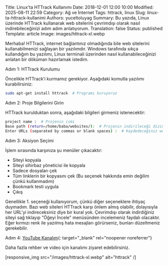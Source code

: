 Title: Linux'ta HTTrack Kullanımı
Date: 2018-12-01 12:00 10:00
Modified: 2025-08-11 22:59
Category: Ağ ve İnternet
Tags: httrack, linux
Slug: linux-ta-httrack-kullanimi
Authors: yuceltoluyag
Summary: Bu yazıda, Linux üzerinde HTTrack kullanarak web sitelerini çevrimdışı olarak nasıl indirebileceğinizi adım adım anlatıyorum.
Translation: false
Status: published
Template: article
Image: images/httrack-xl.webp

Merhaba! HTTrack, internet bağlantınız olmadığında bile web sitelerini kullanabilmenizi sağlayan bir yazılımdır. Windows tarafında sıkça kullandığım bu yazılımı, Linux terminali üzerinden nasıl kullanabileceğinizi anlatan bir döküman hazırlamak istedim.

Adım 1: HTTrack Kurulumu

Öncelikle HTTrack’i kurmamız gerekiyor. Aşağıdaki komutla yazılımı kurabilirsiniz:

```bash
sudo apt-get install httrack  # Programı kuruyoruz
```

Adım 2: Proje Bilgilerini Girin

HTTrack kurulduktan sonra, aşağıdaki bilgileri girmeniz istenecektir:

```bash
project name :  # Projenin ismi
Base path (return=/home/baba/websites/):  # Projenin indirileceği dizin
Enter URLs (separated by commas or blank spaces) :  # Kaydedeceğiniz websitesinin adresi
```

Adım 3: Aksiyon Seçimi

İşlem sırasında karşınıza şu menüler çıkacaktır:

- Siteyi kopyala
- Siteyi sihirbaz yöneticisi ile kopyala
- Sadece dosyaları çek
- Tüm linklerin bir kopyasını çek (Bu seçenek hakkında emin değilim çünkü kullanmadım)
- Bookmark testi uygula
- Çıkış

Genellikle 1. seçeneği kullanıyorum, çünkü diğer seçeneklere ihtiyaç duymadım. Bazı web siteleri HTTrack karşı önlem almış olabilir, dolayısıyla her URL'yi indireceksiniz diye bir kural yok. Çevrimdışı olarak indirdiğiniz siteyi sağ tıklayıp "Öğeyi İncele" menüsünden incelemeniz faydalı olacaktır. Eğer kırmızı renk ile yazılmış hata mesajları görürseniz, bunları düzeltmeniz gerekebilir.

Adım 4: [YouTube Kanalım](https://www.youtube.com/channel/UCJyK4D5BcoPXjV5T8N8-liA?view_as=subscriber){: target="\_blank" rel="noopener noreferrer"}

Daha fazla rehber ve video için kanalımı ziyaret edebilirsiniz.

[responsive_img src="/images/httrack-xl.webp" alt="httrack" /]
